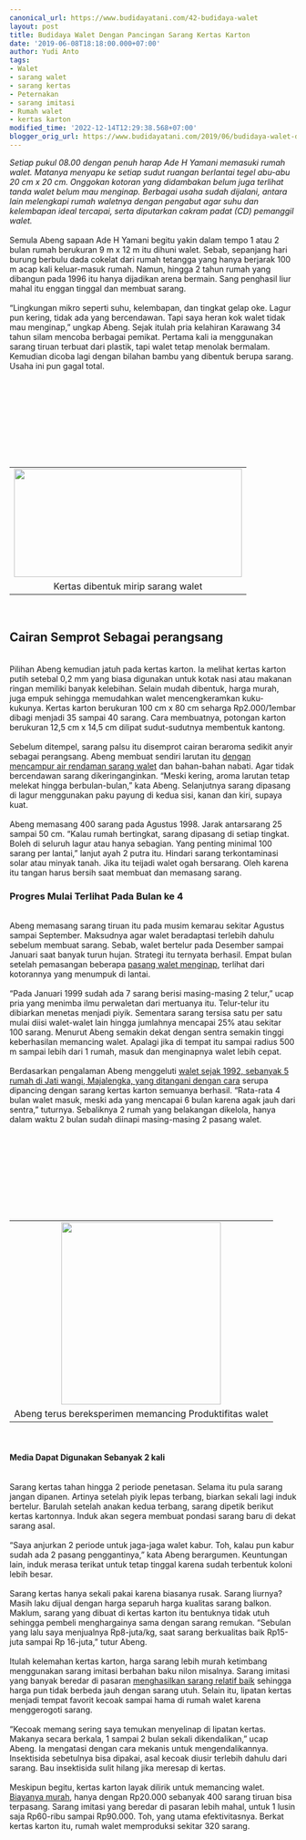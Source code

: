 ```yaml
---
canonical_url: https://www.budidayatani.com/42-budidaya-walet
layout: post
title: Budidaya Walet Dengan Pancingan Sarang Kertas Karton
date: '2019-06-08T18:18:00.000+07:00'
author: Yudi Anto
tags:
- Walet
- sarang walet
- sarang kertas
- Peternakan
- sarang imitasi
- Rumah walet
- kertas karton
modified_time: '2022-12-14T12:29:38.568+07:00'
blogger_orig_url: https://www.budidayatani.com/2019/06/budidaya-walet-dengan-pancingan-sarang.html
---
```


<i>Setiap pukul 08.00 dengan penuh harap Ade H Yamani memasuki rumah walet. Matanya menyapu ke setiap sudut ruangan berlantai tegel abu-abu 20 cm x 20 cm. Onggokan kotoran yang didambakan belum juga terlihat tanda walet belum mau menginap. Berbagai usaha sudah dijalani, antara lain melengkapi rumah waletnya dengan pengabut agar suhu dan kelembapan ideal tercapai, serta diputarkan cakram padat (CD) pemanggil walet.</i><br/><br/>Semula Abeng sapaan Ade H Yamani begitu yakin dalam tempo 1 atau 2 bulan rumah berukuran 9 m x 12 m itu dihuni walet. Sebab, sepanjang hari burung berbulu dada cokelat dari rumah tetangga yang hanya berjarak 100 m acap kali keluar-masuk rumah. Namun, hingga 2 tahun rumah yang dibangun pada 1996 itu hanya dijadikan arena bermain. Sang penghasil liur mahal itu enggan tinggal dan membuat sarang.<br/><br/>“Lingkungan mikro seperti suhu, kelembapan, dan tingkat gelap oke. Lagur pun kering, tidak ada yang bercendawan. Tapi saya heran kok walet tidak mau menginap,” ungkap Abeng. Sejak itulah pria kelahiran Karawang 34 tahun silam mencoba berbagai pemikat. Pertama kali ia menggunakan sarang tiruan terbuat dari plastik, tapi walet tetap menolak bermalam. Kemudian dicoba lagi dengan bilahan bambu yang dibentuk berupa sarang. Usaha ini pun gagal total.<br/><table style="margin-left: auto; margin-right: auto; text-align: center;" cellspacing="0" cellpadding="0" align="center"><br/><tbody><br/><tr><br/><td style="text-align: center;"><a style="margin-left: auto; margin-right: auto;" href="https://i0.wp.com/1.bp.blogspot.com/-26ZjpnroUuQ/XPuYX38nRgI/AAAAAAAABuI/i65uq8B4nS4bi1qiawJ3yy0BlLCIqWJ3QCLcBGAs/s1600/sarang%2Bwalet_800x381.jpg?ssl=1"><img src="https://i0.wp.com/1.bp.blogspot.com/-26ZjpnroUuQ/XPuYX38nRgI/AAAAAAAABuI/i65uq8B4nS4bi1qiawJ3yy0BlLCIqWJ3QCLcBGAs/s400/sarang%2Bwalet_800x381.jpg?resize=400%2C190&amp;ssl=1" width="400" height="190" border="0" data-original-height="381" data-original-width="800" data-recalc-dims="1" /></a></td><br/></tr><br/><tr><br/><td style="text-align: center;">Kertas dibentuk mirip sarang walet</td><br/></tr><br/></tbody><br/></table><br/><h2>Cairan Semprot Sebagai perangsang</h2><br/>Pilihan Abeng kemudian jatuh pada kertas karton. Ia melihat kertas karton putih setebal 0,2 mm yang biasa digunakan untuk kotak nasi atau makanan ringan memiliki banyak kelebihan. Selain mudah dibentuk, harga murah, juga empuk sehingga memudahkan walet mencengkeramkan kuku-kukunya. Kertas karton berukuran 100 cm x 80 cm seharga Rp2.000/1embar dibagi menjadi 35 sampai 40 sarang. Cara membuatnya, potongan karton berukuran 12,5 cm x 14,5 cm dilipat sudut-sudutnya membentuk kantong.<br/><br/>Sebelum ditempel, sarang palsu itu disemprot cairan beraroma sedikit anyir sebagai perangsang. Abeng membuat sendiri larutan itu <a style="width: auto !important;" href="https://www.budidayatani.com/cara-walet-cepat-bersarang-menggunakan.html" data-wpil-post-to-="data-wpil-post-to-">dengan mencampur air rendaman sarang walet</a> dan bahan-bahan nabati. Agar tidak bercendawan sarang dikeringanginkan. “Meski kering, aroma larutan tetap melekat hingga berbulan-bulan,” kata Abeng. Selanjutnya sarang dipasang di lagur menggunakan paku payung di kedua sisi, kanan dan kiri, supaya kuat.<br/><br/>Abeng memasang 400 sarang pada Agustus 1998. Jarak antarsarang 25 sampai 50 cm. “Kalau rumah bertingkat, sarang dipasang di setiap tingkat. Boleh di seluruh lagur atau hanya sebagian. Yang penting minimal 100 sarang per lantai,” lanjut ayah 2 putra itu. Hindari sarang terkontaminasi solar atau minyak tanah. Jika itu teijadi walet ogah bersarang. Oleh karena itu tangan harus bersih saat membuat dan memasang sarang.<br/><h3>Progres Mulai Terlihat Pada Bulan ke 4</h3><br/>Abeng memasang sarang tiruan itu pada musim kemarau sekitar Agustus sampai September. Maksudnya agar walet beradaptasi terlebih dahulu sebelum membuat sarang. Sebab, walet bertelur pada Desember sampai Januari saat banyak turun hujan. Strategi itu ternyata berhasil. Empat bulan setelah pemasangan beberapa <a href="https://www.budidayatani.com/sarang-walet-pada-sebuah-gua-di.html">pasang walet menginap</a>, terlihat dari kotorannya yang menumpuk di lantai.<br/><br/>“Pada Januari 1999 sudah ada 7 sarang berisi masing-masing 2 telur,” ucap pria yang menimba ilmu perwaletan dari mertuanya itu. Telur-telur itu dibiarkan menetas menjadi piyik. Sementara sarang tersisa satu per satu mulai diisi walet-walet lain hingga jumlahnya mencapai 25% atau sekitar 100 sarang. Menurut Abeng semakin dekat dengan sentra semakin tinggi keberhasilan memancing walet. Apalagi jika di tempat itu sampai radius 500 m sampai lebih dari 1 rumah, masuk dan menginapnya walet lebih cepat.<br/><br/>Berdasarkan pengalaman Abeng menggeluti <a style="width: auto !important;" href="https://www.budidayatani.com/pancingan-walet-dengan-lampu-5-watt.html" data-wpil-post-to-="data-wpil-post-to-">walet sejak 1992, sebanyak 5 rumah di Jati wangi, Majalengka, yang ditangani dengan cara</a> serupa dipancing dengan sarang kertas karton semuanya berhasil. “Rata-rata 4 bulan walet masuk, meski ada yang mencapai 6 bulan karena agak jauh dari sentra,” tuturnya. Sebaliknya 2 rumah yang belakangan dikelola, hanya dalam waktu 2 bulan sudah diinapi masing-masing 2 pasang walet.<br/><table style="margin-left: auto; margin-right: auto; text-align: center;" cellspacing="0" cellpadding="0" align="center"><br/><tbody><br/><tr><br/><td style="text-align: center;"><a style="margin-left: auto; margin-right: auto;" href="https://i1.wp.com/1.bp.blogspot.com/-3CYXtWx5ZJw/XPuZDW3-GOI/AAAAAAAABuQ/GF7Y-Iviujw1b0mknmu9z7ptkII_kRRdgCLcBGAs/s1600/sarang%2Bwalet_525x600.jpg?ssl=1"><img src="https://i2.wp.com/1.bp.blogspot.com/-3CYXtWx5ZJw/XPuZDW3-GOI/AAAAAAAABuQ/GF7Y-Iviujw1b0mknmu9z7ptkII_kRRdgCLcBGAs/s320/sarang%2Bwalet_525x600.jpg?resize=280%2C320&amp;ssl=1" width="280" height="320" border="0" data-original-height="600" data-original-width="525" data-recalc-dims="1" /></a></td><br/></tr><br/><tr><br/><td style="text-align: center;">Abeng terus bereksperimen memancing Produktifitas walet</td><br/></tr><br/></tbody><br/></table><br/><h4>Media Dapat Digunakan Sebanyak 2 kali</h4><br/>Sarang kertas tahan hingga 2 periode penetasan. Selama itu pula sarang jangan dipanen. Artinya setelah piyik lepas terbang, biarkan sekali lagi induk bertelur. Barulah setelah anakan kedua terbang, sarang dipetik berikut kertas kartonnya. Induk akan segera membuat pondasi sarang baru di dekat sarang asal.<br/><br/>“Saya anjurkan 2 periode untuk jaga-jaga walet kabur. Toh, kalau pun kabur sudah ada 2 pasang penggantinya,” kata Abeng berargumen. Keuntungan lain, induk merasa terikat untuk tetap tinggal karena sudah terbentuk koloni lebih besar.<br/><br/>Sarang kertas hanya sekali pakai karena biasanya rusak. Sarang liurnya? Masih laku dijual dengan harga separuh harga kualitas sarang balkon. Maklum, sarang yang dibuat di kertas karton itu bentuknya tidak utuh sehingga pembeli menghargainya sama dengan sarang remukan. “Sebulan yang lalu saya menjualnya Rp8-juta/kg, saat sarang berkualitas baik Rp15-juta sampai Rp 16-juta,” tutur Abeng.<br/><br/>Itulah kelemahan kertas karton, harga sarang lebih murah ketimbang menggunakan sarang imitasi berbahan baku nilon misalnya. Sarang imitasi yang banyak beredar di pasaran <a href="https://www.budidayatani.com/sarang-walet-berkualitas-dari.html">menghasilkan sarang relatif baik</a> sehingga harga pun tidak berbeda jauh dengan sarang utuh. Selain itu, lipatan kertas menjadi tempat favorit kecoak sampai hama di rumah walet karena menggerogoti sarang.<br/><br/>“Kecoak memang sering saya temukan menyelinap di lipatan kertas. Makanya secara berkala, 1 sampai 2 bulan sekali dikendalikan,” ucap Abeng. Ia mengatasi dengan cara mekanis untuk mengendalikannya. Insektisida sebetulnya bisa dipakai, asal kecoak diusir terlebih dahulu dari sarang. Bau insektisida sulit hilang jika meresap di kertas.<br/><br/>Meskipun begitu, kertas karton layak dilirik untuk memancing walet. <a href="https://www.budidayatani.com/keistimewaan-design-rumah-walet-model.html">Biayanya murah</a>, hanya dengan Rp20.000 sebanyak 400 sarang tiruan bisa terpasang. Sarang imitasi yang beredar di pasaran lebih mahal, untuk 1 lusin saja Rp60-ribu sampai Rp90.000. Toh, yang utama efektivitasnya. Berkat kertas karton itu, rumah walet memproduksi sekitar 320 sarang.